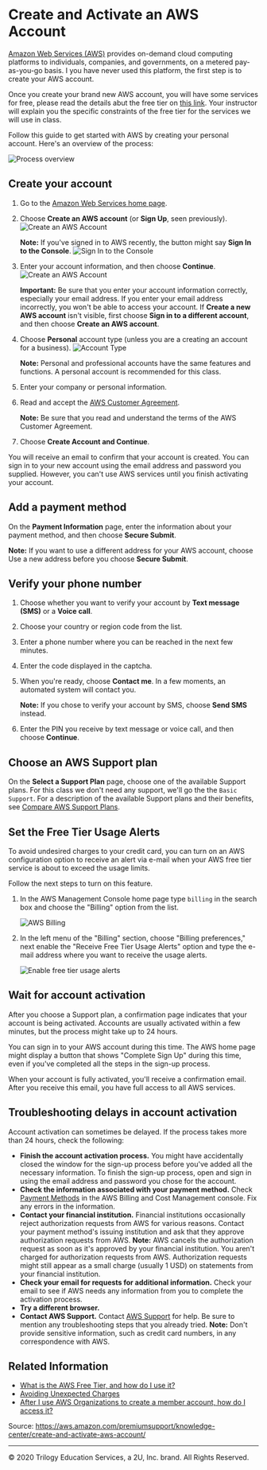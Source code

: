 # Create and Activate an AWS Account

[Amazon Web Services (AWS)](https://aws.amazon.com/what-is-aws/) provides on-demand cloud computing platforms to individuals, companies, and governments, on a metered pay-as-you-go basis. I you have never used this platform, the first step is to create your AWS account.

Once you create your brand new AWS account, you will have some services for free, please read the details abut the free tier on [this link](https://aws.amazon.com/free/). Your instructor will explain you the specific constraints of the free tier for the services we will use in class.

Follow this guide to get started with AWS by creating your personal account. Here's an overview of the process:

![Process overview](Images/01-flowchart_create_activate.png)

## Create your account

1. Go to the [Amazon Web Services home page][1].

2. Choose **Create an AWS account** (or **Sign Up**, seen previously).
    ![Create an AWS Account](Images/02-create-aws-account.png)

    **Note:** If you've signed in to AWS recently, the button might say **Sign In to the Console**.
    ![Sign In to the Console](Images/02-sign-into-console.png)

3. Enter your account information, and then choose **Continue**.
    ![Create an AWS Account](Images/03-create-account.png)

    **Important:** Be sure that you enter your account information correctly, especially your email address. If you enter your email address incorrectly, you won't be able to access your account. If **Create a new AWS account** isn't visible, first choose **Sign in to a different account**, and then choose **Create an AWS account**.

4. Choose **Personal** account type (unless you are a creating an account for a business).
    ![Account Type](Images/04-account-type.png)

    **Note:** Personal and professional accounts have the same features and functions. A personal account is recommended for this class.

5. Enter your company or personal information.

6. Read and accept the [AWS Customer Agreement][2].

    **Note:** Be sure that you read and understand the terms of the AWS Customer Agreement.

7. Choose **Create Account and Continue**.

You will receive an email to confirm that your account is created. You can sign in to your new account using the email address and password you supplied. However, you can't use AWS services until you finish activating your account.

## Add a payment method

On the **Payment Information** page, enter the information about your payment method, and then choose **Secure Submit**.

**Note:** If you want to use a different address for your AWS account, choose Use a new address before you choose **Secure Submit**.

## Verify your phone number

1. Choose whether you want to verify your account by **Text message (SMS)** or a **Voice call**.

2. Choose your country or region code from the list.

3. Enter a phone number where you can be reached in the next few minutes.

4. Enter the code displayed in the captcha.

5. When you're ready, choose **Contact me**. In a few moments, an automated system will contact you.

    **Note:** If you chose to verify your account by SMS, choose **Send SMS** instead.

6. Enter the PIN you receive by text message or voice call, and then choose **Continue**.

## Choose an AWS Support plan

On the **Select a Support Plan** page, choose one of the available Support plans. For this class we don't need any support, we'll go the the `Basic Support`.
For a description of the available Support plans and their benefits, see [Compare AWS Support Plans][3].

## Set the Free Tier Usage Alerts

To avoid undesired charges to your credit card, you can turn on an AWS configuration option to receive an alert via e-mail when your AWS free tier service is about to exceed the usage limits.

Follow the next steps to turn on this feature.

1. In the AWS Management Console home page type `billing` in the search box and choose the "Billing" option from the list.

    ![AWS Billing](Images/aws-billing.png)

2. In the left menu of the "Billing" section, choose "Billing preferences," next enable the "Receive Free Tier Usage Alerts" option and type the e-mail address where you want to receive the usage alerts.

    ![Enable free tier usage alerts](Images/set-free-tier-usage-alerts.png)

## Wait for account activation

After you choose a Support plan, a confirmation page indicates that your account is being activated. Accounts are usually activated within a few minutes, but the process might take up to 24 hours.

You can sign in to your AWS account during this time. The AWS home page might display a button that shows "Complete Sign Up" during this time, even if you've completed all the steps in the sign-up process.

When your account is fully activated, you'll receive a confirmation email. After you receive this email, you have full access to all AWS services.

## Troubleshooting delays in account activation

Account activation can sometimes be delayed. If the process takes more than 24 hours, check the following:

* **Finish the account activation process.** You might have accidentally closed the window for the sign-up process before you've added all the necessary information. To finish the sign-up process, open  and sign in using the email address and password you chose for the account.
* **Check the information associated with your payment method.** Check [Payment Methods][4] in the AWS Billing and Cost Management console. Fix any errors in the information.
* **Contact your financial institution.** Financial institutions occasionally reject authorization requests from AWS for various reasons. Contact your payment method's issuing institution and ask that they approve authorization requests from AWS.
**Note:** AWS cancels the authorization request as soon as it's approved by your financial institution. You aren't charged for authorization requests from AWS. Authorization requests might still appear as a small charge (usually 1 USD) on statements from your financial institution.
* **Check your email for requests for additional information.** Check your email to see if AWS needs any information from you to complete the activation process.
* **Try a different browser.**
* **Contact AWS Support.** Contact [AWS Support][5] for help. Be sure to mention any troubleshooting steps that you already tried.
**Note:** Don't provide sensitive information, such as credit card numbers, in any correspondence with AWS.

## Related Information

* [What is the AWS Free Tier, and how do I use it?](https://aws.amazon.com/premiumsupport/knowledge-center/what-is-free-tier/)
* [Avoiding Unexpected Charges](https://docs.aws.amazon.com/awsaccountbilling/latest/aboutv2/checklistforunwantedcharges.html)
* [After I use AWS Organizations to create a member account, how do I access it?](https://aws.amazon.com/premiumsupport/knowledge-center/organizations-member-account-access/)

[1]: https://aws.amazon.com/
[2]: https://aws.amazon.com/agreement/
[3]: https://aws.amazon.com/premiumsupport/features/
[4]: https://console.aws.amazon.com/billing/home#/paymentmethods
[5]: https://aws.amazon.com/support

Source: <https://aws.amazon.com/premiumsupport/knowledge-center/create-and-activate-aws-account/>

---
© 2020 Trilogy Education Services, a 2U, Inc. brand. All Rights Reserved.
